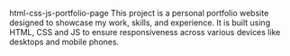 html-css-js-portfolio-page
This project is a personal portfolio website designed to showcase my work, skills, and experience. It is built using HTML, CSS and JS to ensure responsiveness across various devices like desktops and mobile phones.
